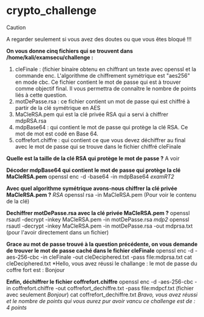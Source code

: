 # crypto_challenge

> [!CAUTION]
> A regarder seulement si vous avez des doutes ou que vous êtes bloqué !!!


__On vous donne cinq fichiers qui se trouvent dans /home/kali/examsecu/challenge :__
1.	cleFinale : (fichier binaire obtenu en chiffrant un texte avec openssl et la commande enc. L'algorithme de chiffrement symétrique est "aes256" en mode cbc. Ce fichier contient le mot de passe qui est à trouver comme objectif final. Il vous permettra de connaître le nombre de points liés à cette question.
2.	motDePasse.rsa : ce fichier contient un mot de passe qui est chiffré à partir de la clé symétrique en AES
3.	MaCleRSA.pem qui est la clé privée RSA qui a servi à chiffrer mdpRSA.rsa
4.	mdpBase64 : qui contient le mot de passe qui protège la clé RSA. Ce mot de mot est codé en Base 64.
5.	coffrefort.chiffre : qui contient ce que vous devez déchiffrer au final avec le mot de passe qui se trouve dans le fichier chiffré cleFinale

__Quelle est la taille de la clé RSA qui protège le mot de passe ?__
A voir

__Décoder mdpBase64 qui contient le mot de passe qui protège la clé MaCleRSA.pem__ 
openssl enc -d -base64 -in mdpBase64
*examRT2*

__Avec quel algorithme symétrique avons-nous chiffrer la clé privée MaCleRSA.pem ?__
*RSA*
openssl rsa -in MaCleRSA.pem (Pour voir le contenu de la clé)

__Dechiffrer motDePasse.rsa avec la clé privée MaCleRSA.pem ?__
openssl rsautl -decrypt -inkey MaCleRSA.pem -in motDePasse.rsa
*mdp2*
openssl rsautl -decrypt -inkey MaCleRSA.pem -in motDePasse.rsa -out mdprsa.txt (pour l'avoir directement dans un fichier)

__Grace au mot de passe trouvé à la question précédente, on vous demande de trouver le mot de passe caché dans le fichier cleFinale__
openssl enc -d -aes-256-cbc -in cleFinale -out cleDeciphered.txt -pass file:mdprsa.txt
cat cleDeciphered.txt 
*Hello, vous avez réussi le challange : le mot de passe du coffre fort est : Bonjour

__Enfin, déchiffrer le fichier coffrefort.chiffre__ 
openssl enc -d -aes-256-cbc -in coffrefort.chiffre -out coffrefort_dechiffre.txt -pass file:mdpcf.txt (fichier avec seulement *Bonjour*)
cat coffrefort_dechiffre.txt 
*Bravo, vous avez réussi et le nombre de points qui vous aurez pur avoir vancu ce challenge est de : 4 points*




